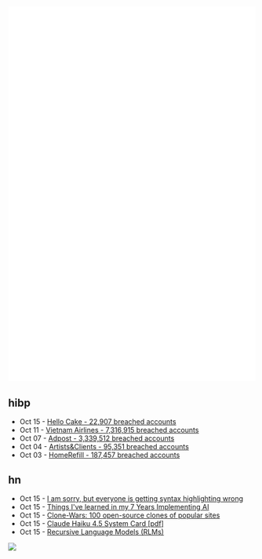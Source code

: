 ![Metrics](https://raw.githubusercontent.com/phixion/phixion/master/metrics.svg)

## hibp

<!--
for https://github.com/phixion/phixion/blob/main/.github/workflows/feeds.yml
-->
<!--START_SECTION:haveibeenpwnd-->
- Oct 15 - [Hello Cake - 22,907 breached accounts](https://haveibeenpwned.com/Breach/HelloCake)
- Oct 11 - [Vietnam Airlines - 7,316,915 breached accounts](https://haveibeenpwned.com/Breach/VietnamAirlines)
- Oct 07 - [Adpost - 3,339,512 breached accounts](https://haveibeenpwned.com/Breach/Adpost)
- Oct 04 - [Artists&Clients - 95,351 breached accounts](https://haveibeenpwned.com/Breach/ArtistsNClients)
- Oct 03 - [HomeRefill - 187,457 breached accounts](https://haveibeenpwned.com/Breach/HomeRefill)
<!--END_SECTION:haveibeenpwnd-->

## hn

<!--
for https://github.com/phixion/phixion/blob/main/.github/workflows/feeds.yml
-->
<!--START_SECTION:hn-->
- Oct 15 - [I am sorry, but everyone is getting syntax highlighting wrong](https://tonsky.me/blog/syntax-highlighting/)
- Oct 15 - [Things I've learned in my 7 Years Implementing AI](https://www.jampa.dev/p/llms-and-the-lessons-we-still-havent)
- Oct 15 - [Clone-Wars: 100 open-source clones of popular sites](https://github.com/GorvGoyl/Clone-Wars)
- Oct 15 - [Claude Haiku 4.5 System Card [pdf]](https://assets.anthropic.com/m/99128ddd009bdcb/original/Claude-Haiku-4-5-System-Card.pdf)
- Oct 15 - [Recursive Language Models (RLMs)](https://alexzhang13.github.io/blog/2025/rlm/)
<!--END_SECTION:hn-->

<!--
for https://yhype.me
-->
![](https://hit.yhype.me/github/profile?user_id=13013670)
